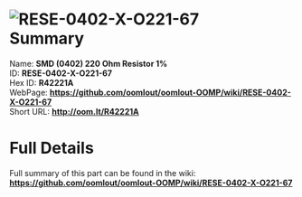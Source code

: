 
![RESE-0402-X-O221-67](https://github.com/oomlout/oomlout-OOMP/blob/master/parts/RESE-0402-X-O221-67/RESE-0402-X-O221-67_420.jpg)   
Summary
=================
  
Name: __SMD (0402) 220 Ohm Resistor 1%__    
ID: __RESE-0402-X-O221-67__   
Hex ID: __R42221A__   
WebPage: __https://github.com/oomlout/oomlout-OOMP/wiki/RESE-0402-X-O221-67__   
Short URL: __http://oom.lt/R42221A__   

Full Details
==========================
Full summary of this part can be found in the wiki:   
__https://github.com/oomlout/oomlout-OOMP/wiki/RESE-0402-X-O221-67__    

